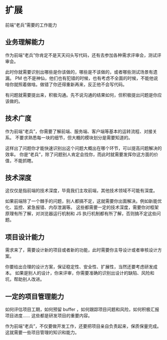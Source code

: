 # 扩展

前端“老兵”需要的工作能力

## 业务理解能力

作为前端“老兵”你肯定不是天天闷头写代码，还有去参加各种需求评审会，测试评审会。

此时你就需要识别出哪些是你该做的，哪些是不该做的，或者哪些测试场景有遗漏。
PM 也不是神仙，他们也有犯错的时候，也有考虑不全面的时候，不能他说啥你就照着做啥。做错了你还得重新再来，反正他不会写代码。

有问题就需要提出来，积极沟通。先不说沟通的结果如何，但积极提出问题是你应该做的。

## 技术广度

作为前端“老兵”，你需要了解前端、服务端、客户端等基本的运转流程、对接关系。
不要求熟悉每一块的细节，但大概的模块划分是需要知道的。

这样出了问题你才能快速识别出这个问题大概出在哪个环节，可以提高问题解决的效率。
你是“老兵”，除了问题别人肯定会找你，而此时就需要发挥你这方面的价值，不能抓瞎。

## 技术深度

这仅仅是指前端的技术深度，毕竟我们主攻前端，其他技术领域不可能有深度。

如果前端除了一个棘手的问题，别人都搞不定，这就需要你出面解决。例如新能优化、监控、紧急报错、内存泄漏等。
这些都需要一定的技术深度，需要你对框架原理有所了解，对浏览器运行机制和 JS 执行机制都有所了解，否则搞不定这些问题。

## 项目设计能力

需求来了，需要设计新的项目或者新的功能，此时需要你主导设计或者审核设计方案。

你要给出合理的设计方案，保证稳定性、安全性、扩展性，当然还要考虑研发成本。
如果是别人的设计，你来评审，你需要准确的识别出设计的缺陷、风险和坑，帮助别人改进。

## 一定的项目管理能力

如何评估项目工期，如何预留 buffer ，如何跟踪项目问题和风险，如何积极汇报项目进度…… 这些都是研发项目的重要内容。

作为前端“老兵”，不仅要做开发工作，还要把项目亲自负责起来，保质保量完成。这就需要一些项目管理的知识和能力。


